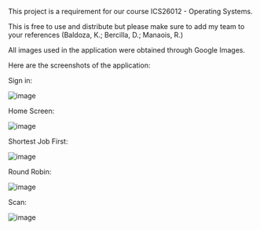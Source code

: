 This project is a requirement for our course ICS26012 - Operating Systems.

This is free to use and distribute but please make sure to add my team to your references (Baldoza, K.; Bercilla, D.; Manaois, R.)

All images used in the application were obtained through Google Images.

Here are the screenshots of the application:

Sign in:

![image](https://github.com/user-attachments/assets/fff142c6-c482-4182-be57-fad1d813855b)

Home Screen:

![image](https://github.com/user-attachments/assets/019b27e0-8158-4d79-bfac-3c53d092d516)

Shortest Job First:

![image](https://github.com/user-attachments/assets/2e1e0b64-8709-4f42-a860-0f079f325dbe)

Round Robin:

![image](https://github.com/user-attachments/assets/9c8af6a0-ba45-46b0-add5-f615f14d967b)

Scan:

![image](https://github.com/user-attachments/assets/d8975a2a-2243-4828-82c0-a47cf9c9edbf)
